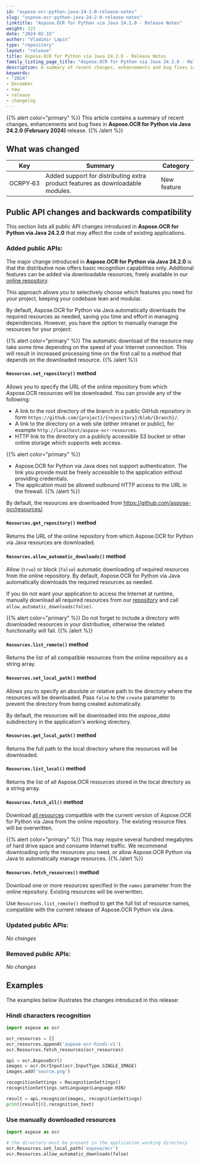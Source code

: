 ```yaml
---
id: "aspose-ocr-python-java-24-2-0-release-notes"
slug: "aspose-ocr-python-java-24-2-0-release-notes"
linktitle: "Aspose.OCR for Python via Java 24.2.0 - Release Notes"
weight: 121
date: "2024-02-15"
author: "Vladimir Lapin"
type: "repository"
layout: "release"
title: Aspose.OCR for Python via Java 24.2.0 - Release Notes
family_listing_page_title: "Aspose.OCR for Python via Java 24.2.0 - Release Notes"
description: A summary of recent changes, enhancements and bug fixes in Aspose.OCR for Python via Java 24.2.0 (February 2024) release.
keywords:
- "2024"
- December
- new
- release
- changelog
---
```


{{% alert color="primary" %}}
This article contains a summary of recent changes, enhancements and bug fixes in **Aspose.OCR for Python via Java 24.2.0 (February 2024)** release.
{{% /alert %}}

## What was changed

Key | Summary | Category
--- | ------- | --------
OCRPY&#8209;63 | Added support for distributing extra product features as downloadable modules. | New feature

## Public API changes and backwards compatibility

This section lists all public API changes introduced in **Aspose.OCR for Python via Java 24.2.0** that may affect the code of existing applications.

### Added public APIs:

The major change introduced in **Aspose.OCR for Python via Java 24.2.0** is that the distributive now offers basic recognition capabilities only. Additional features can be added via downloadable resources, freely available in our [online repository](https://github.com/aspose-ocr/resources).

This approach allows you to selectively choose which features you need for your project, keeping your codebase lean and modular.

By default, Aspose.OCR for Python via Java automatically downloads the required resources as needed, saving you time and effort in managing dependencies. However, you have the option to manually manage the resources for your project:

{{% alert color="primary" %}}
The automatic download of the resource may take some time depending on the speed of your Internet connection. This will result in increased processing time on the first call to a method that depends on the downloaded resource.
{{% /alert %}}

#### `Resources.set_repository()` method

Allows you to specify the URL of the online repository from which Aspose.OCR resources will be downloaded. You can provide any of the following:

- A link to the root directory of the branch in a public GitHub repository in form `https://github.com/{project}/{repository}/blob/{branch}/`.
- A link to the directory on a web site (either intranet or public), for example `http://localhost/aspose-ocr-resources`.
- HTTP link to the directory on a publicly accessible S3 bucket or other online storage which supports web access.

{{% alert color="primary" %}}
- Aspose.OCR for Python via Java does not support authentication. The link you provide must be freely accessible to the application without providing credentials.
- The application must be allowed outbound HTTP access to the URL in the firewall.
{{% /alert %}}

By default, the resources are downloaded from https://github.com/aspose-ocr/resources/.

#### `Resources.get_repository()` method

Returns the URL of the online repository from which Aspose.OCR for Python via Java resources are downloaded.

#### `Resources.allow_automatic_downloads()` method

Allow (`true`) or block (`false`) automatic downloading of required resources from the online repository. By default, Aspose.OCR for Python via Java automatically downloads the required resources as needed.

If you do not want your application to access the Internet at runtime, manually download all required resources from our [repository](https://github.com/aspose-ocr/resources) and call `allow_automatic_downloads(false)`. 

{{% alert color="primary" %}}
Do not forget to include a directory with downloaded resources in your distributive, otherwise the related functionality will fail.
{{% /alert %}}

#### `Resources.list_remote()` method

Returns the list of all compatible resources from the online repository as a string array.

#### `Resources.set_local_path()` method

Allows you to specify an absolute or relative path to the directory where the resources will be downloaded. Pass `false` to the `create` parameter to prevent the directory from being created automatically.

By default, the resources will be downloaded into the _aspose_data_ subdirectory in the application's working directory.

#### `Resources.get_local_path()` method

Returns the full path to the local directory where the resources will be downloaded.

#### `Resources.list_local()` method

Returns the list of all Aspose.OCR resources stored in the local directory as a string array.

#### `Resources.fetch_all()` method

Download [all resources](https://github.com/aspose-ocr/resources?tab=readme-ov-file#resources) compatible with the current version of Aspose.OCR for Python via Java from the online repository. The existing resource files will be overwritten.

{{% alert color="primary" %}}
This may require several hundred megabytes of hard drive space and consume Internet traffic. We recommend downloading only the resources you need, or allow Aspose.OCR Python via Java to automatically manage resources.
{{% /alert %}}

#### `Resources.fetch_resources()` method

Download one or more resources specified in the `names` parameter from the online repository. Existing resources will be overwritten.

Use `Resources.list_remote()` method to get the full list of resource names, compatible with the current release of Aspose.OCR Python via Java.

### Updated public APIs:

_No changes_

### Removed public APIs:

_No changes_

## Examples

The examples below illustrates the changes introduced in this release:

### Hindi characters recognition

```python
import aspose as ocr

ocr_resources = []
ocr_resources.append('aspose-ocr-hindi-v1')
ocr.Resources.fetch_resources(ocr_resources)

api = ocr.AsposeOcr()
images = ocr.OcrInput(ocr.InputType.SINGLE_IMAGE)
images.add('source.png')

recognitionSettings = RecognitionSettings()
recognitionSettings.setLanguage(Language.HIN)

result = api.recognize(images, recognitionSettings)
print(result[0].recognition_text)
```

### Use manually downloaded resources

```python
import aspose as ocr

# the directory must be present in the application working directory
ocr.Resources.set_local_path('aspose/ocr')
ocr.Resources.allow_automatic_downloads(false)
```
